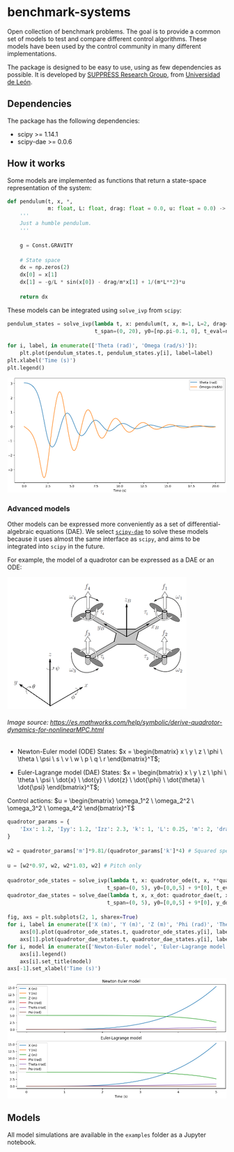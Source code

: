 # benchmark-systems

Open collection of benchmark problems. The goal is to provide a common set of models to test and compare different control algorithms. These models have been used by the control community in many different implementations. 

The package is designed to be easy to use, using as few dependencies as possible. It is developed by [SUPPRESS Research Group](https://suppress.unileon.es/en/), from [Universidad de León](https://www.unileon.es/).

## Dependencies

The package has the following dependencies:

- scipy >= 1.14.1
- scipy-dae >= 0.0.6

## How it works

Some models are implemented as functions that return a state-space representation of the system:

```python
def pendulum(t, x, *,
             m: float, L: float, drag: float = 0.0, u: float = 0.0) -> np.ndarray:
    '''
    Just a humble pendulum.
    '''

    g = Const.GRAVITY

    # State space
    dx = np.zeros(2)
    dx[0] = x[1]
    dx[1] = -g/L * sin(x[0]) - drag/m*x[1] + 1/(m*L**2)*u

    return dx

```
These models can be integrated using `solve_ivp` from `scipy`:

```python
pendulum_states = solve_ivp(lambda t, x: pendulum(t, x, m=1, L=2, drag=0.5, u=0),
                            t_span=(0, 20), y0=[np.pi-0.1, 0], t_eval=np.linspace(0, 20, 1000))

for i, label, in enumerate(['Theta (rad)', 'Omega (rad/s)']):
    plt.plot(pendulum_states.t, pendulum_states.y[i], label=label)
plt.xlabel('Time (s)')
plt.legend()
```
![pendulum_states](pendulum_states.png)

### Advanced models
Other models can be expressed more conveniently as a set of differential-algebraic equations (DAE). We select [`scipy-dae`](https://github.com/JonasBreuling/scipy_dae/tree/main) to solve these models because it uses almost the same interface as `scipy`, and aims to be integrated into `scipy` in the future. 

For example, the model of a quadrotor can be expressed as a DAE or an ODE:

![quadrotor](quadrotor.png)

###### Image source: https://es.mathworks.com/help/symbolic/derive-quadrotor-dynamics-for-nonlinearMPC.html

* Newton-Euler model (ODE)
    States: $x = \begin{bmatrix} x \ y \ z \ \phi \ \theta \ \psi \ s \ v \ w \ p \ q \ r \end{bmatrix}^T$; 

* Euler-Lagrange model (DAE)
    States: $x = \begin{bmatrix} x \ y \ z \ \phi \ \theta \ \psi \ \dot{x} \ \dot{y} \ \dot{z} \ \dot{\phi} \ \dot{\theta} \ \dot{\psi} \end{bmatrix}^T$;

Control actions: $u = \begin{bmatrix} \omega_1^2 \ \omega_2^2 \ \omega_3^2 \ \omega_4^2 \end{bmatrix}^T$

```python
quadrotor_params = {
    'Ixx': 1.2, 'Iyy': 1.2, 'Izz': 2.3, 'k': 1, 'L': 0.25, 'm': 2, 'drag': 0.2
}

w2 = quadrotor_params['m']*9.81/(quadrotor_params['k']*4) # Squared speed of the propellers in order to hover ... 4*k*w^2 = m*g

u = [w2*0.97, w2, w2*1.03, w2] # Pitch only

quadrotor_ode_states = solve_ivp(lambda t, x: quadrotor_ode(t, x, **quadrotor_params, u=u),
                                t_span=(0, 5), y0=[0,0,5] + 9*[0], t_eval=np.linspace(0, 5, 1000))
quadrotor_dae_states = solve_dae(lambda t, x, x_dot: quadrotor_dae(t, x, x_dot, **quadrotor_params, u=u),
                                t_span=(0, 5), y0=[0,0,5] + 9*[0], y_dot0=np.zeros(12), t_eval=np.linspace(0, 5, 1000))

fig, axs = plt.subplots(2, 1, sharex=True)
for i, label in enumerate(['X (m)', 'Y (m)', 'Z (m)', 'Phi (rad)', 'Theta (rad)', 'Psi (rad)']):
    axs[0].plot(quadrotor_ode_states.t, quadrotor_ode_states.y[i], label=label)
    axs[1].plot(quadrotor_dae_states.t, quadrotor_dae_states.y[i], label=label)
for i, model in enumerate(['Newton-Euler model', 'Euler-Lagrange model']):
    axs[i].legend()
    axs[i].set_title(model)
axs[-1].set_xlabel('Time (s)')
```

![quadrotor_states](quadrotor_states.png)

## Models
All model simulations are available in the `examples` folder as a Jupyter notebook.